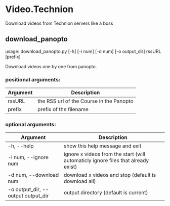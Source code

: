 # Video.Technion
Download videos from Technion servers like a boss

## download_panopto

usage: download_panopto.py [-h] [-i num] [-d num] [-o output_dir]
                           rssURL [prefix]

Download videos one by one from panopto.

### positional arguments:

| Argument | Description |
| -------- | ----------- |
|  rssURL  | the RSS url of the Course in the Panopto |
|  prefix  | prefix of the filename |

### optional arguments:
| Argument | Description |
| -------- | ----------- |
| -h, --help | show this help message and exit |
|  -i num, --ignore num | ignore x videos from the start (will automaticly ignore files that already exist) |
|  -d num, --download num | download x videos and stop (default is download all) |
|  -o output_dir, --output output_dir | output directory (default is current) |


